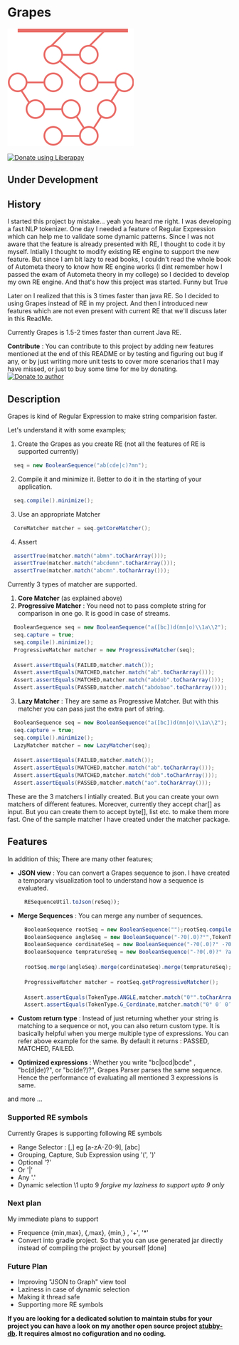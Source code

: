 # Grapes

![Logo](assets/grapes_logo.svg)

<a href="https://liberapay.com/amitgupta/donate"><img alt="Donate using Liberapay" src="https://liberapay.com/assets/widgets/donate.svg"></a>

## Under Development

## History
I started this project by mistake... yeah you heard me right. I was developing a fast NLP tokenizer. One day I needed a feature of Regular Expression which can help me to validate some dynamic patterns. Since I was not aware that the feature is already presented with RE, I thought to code it by myself. Intially I thought to modify existing RE engine to support the new feature. But since I am bit lazy to read books, I couldn't read the whole book of Autometa theory to know how RE engine works (I dint remember how I passed the exam of Autometa theory in my college) so I decided to develop my own RE engine. And that's how this project was started. Funny but True

Later on I realized that this is 3 times faster than java RE. So I decided to using Grapes instead of RE in my project. And then I introduced new features which are not even present with current RE that we'll discuss later in this ReadMe.

Currently Grapes is 1.5-2 times faster than current Java RE.

**Contribute** : You can contribute to this project by adding new features mentioned at the end of this README or by testing and figuring out bug if any, or by just writing more unit tests to cover more scenarios that I may have missed, or just to buy some time for me by donating. [![Donate to author](https://www.paypalobjects.com/webstatic/en_US/btn/btn_donate_92x26.png)](https://www.paypal.com/cgi-bin/webscr?cmd=_s-xclick&hosted_button_id=KQJAX48SPUKNC)

## Description
Grapes is kind of Regular Expression to make string comparision faster.

Let's understand it with some examples;

1. Create the Grapes as you create RE (not all the features of RE is supported currently)

  ```java
	seq = new BooleanSequence("ab(cde|c)?mn");
  ```
2. Compile it and minimize it. Better to do it in the starting of your application.

  ```java
	seq.compile().minimize();
  ```
  
3. Use an appropriate Matcher

  ```java
	CoreMatcher matcher = seq.getCoreMatcher();
  ```
4. Assert

  ```java
    assertTrue(matcher.match("abmn".toCharArray()));
    assertTrue(matcher.match("abcdemn".toCharArray()));
    assertTrue(matcher.match("abcmn".toCharArray()));
  ```

Currently 3 types of matcher are supported.

1. **Core Matcher** (as explained above)
2. **Progressive Matcher** : You need not to pass complete string for comparison in one go. It is good in case of streams.
  
  ```java
	BooleanSequence seq = new BooleanSequence("a([bc])d(mn|o)\\1a\\2");
	seq.capture = true;
	seq.compile().minimize();
	ProgressiveMatcher matcher = new ProgressiveMatcher(seq);

	Assert.assertEquals(FAILED,matcher.match());
	Assert.assertEquals(MATCHED,matcher.match("ab".toCharArray()));
	Assert.assertEquals(MATCHED,matcher.match("abdob".toCharArray()));
	Assert.assertEquals(PASSED,matcher.match("abdobao".toCharArray()));
  ```
  
3. **Lazy Matcher** : They are same as Progressive Matcher. But with this matcher you can pass just the extra part of string.
  
  ```java
	BooleanSequence seq = new BooleanSequence("a([bc])d(mn|o)\\1a\\2");
	seq.capture = true;
	seq.compile().minimize();
	LazyMatcher matcher = new LazyMatcher(seq);

	Assert.assertEquals(FAILED,matcher.match());
	Assert.assertEquals(MATCHED,matcher.match("ab".toCharArray()));
	Assert.assertEquals(MATCHED,matcher.match("dob".toCharArray()));
	Assert.assertEquals(PASSED,matcher.match("ao".toCharArray()));
  ```
  
These are the 3 matchers I intially created. But you can create your own matchers of different features. Moreover, currently they accept char[] as input. But you can create them to accept byte[], list etc. to make them more fast. One of the sample matcher I have created under the matcher package.

## Features
In addition of this; There are many other features;

* **JSON view** : You can convert a Grapes sequence to json. I have created a temporary visualization tool to understand how a sequence is evaluated.
  
  ```java
	RESequenceUtil.toJson(reSeq));
  ```
* **Merge Sequences** : You can merge any number of sequences.
  
  ```java
	BooleanSequence rootSeq = new BooleanSequence("");rootSeq.compile().minimize();
	BooleanSequence angleSeq = new BooleanSequence("-?0(.0)?°",TokenType.ANGLE); angleSeq.compile().minimize();
	BooleanSequence cordinateSeq = new BooleanSequence("-?0(.0)?° -?0(.0)?['′] -?0(.0)?[\"″] a",TokenType.G_Cordinate);cordinateSeq.compile().minimize();
	BooleanSequence tempratureSeq = new BooleanSequence("-?0(.0)?° ?a",TokenType.TEMPRATURE);tempratureSeq.compile().minimize();

	rootSeq.merge(angleSeq).merge(cordinateSeq).merge(tempratureSeq);
	 
	ProgressiveMatcher matcher = rootSeq.getProgressiveMatcher();
	 
	Assert.assertEquals(TokenType.ANGLE,matcher.match("0°".toCharArray()));
	Assert.assertEquals(TokenType.G_Cordinate,matcher.match("0° 0′ 0″ a".toCharArray()));
  ```
  
* **Custom return type** : Instead of just returning whether your string is matching to a sequence or not, you can also return custom type. It is basically helpful when you merge multiple type of expressions. You can refer above example for the same. By default it returns : PASSED, MATCHED, FAILED.
	
* **Optimized expressions** : Whether you write "bc|bcd|bcde" , "bc(d|de)?", or "bc(de?)?", Grapes Parser parses the same sequence. Hence the performance of evaluating all mentioned 3 expressions is same.

and more ...

### Supported RE symbols
Currently Grapes is supporting following RE symbols

* Range Selector : [,] eg [a-zA-Z0-9], [abc]
* Grouping, Capture, Sub Expression using '(', ')'
* Optional '?'
* Or '|'
* Any '.'
* Dynamic selection \\1 upto 9 *forgive my laziness to support upto 9 only*


### Next plan
My immediate plans to support 
* Frequence {min,max}, {,max}, {min,} , '+', '*'
* Convert into gradle project. So that you can use generated jar directly instead of compiling the project by yourself [done]


### Future Plan
* Improving "JSON to Graph" view tool
* Laziness in case of dynamic selection
* Making it thread safe
* Supporting more RE symbols


**If you are looking for a dedicated solution to maintain stubs for your project you can have a look on my another open source project [stubby-db](https://github.com/NaturalIntelligence/StubbyDB). It requires almost no cofiguration and no coding.**
